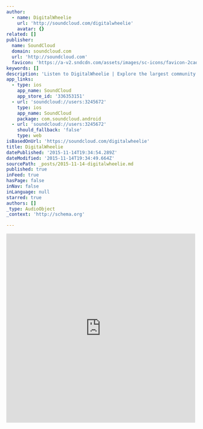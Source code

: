 ```yaml
---
author:
  - name: DigitalWheelie
    url: 'http://soundcloud.com/digitalwheelie'
    avatar: {}
related: []
publisher:
  name: SoundCloud
  domain: soundcloud.com
  url: 'http://soundcloud.com'
  favicon: 'https://a-v2.sndcdn.com/assets/images/sc-icons/favicon-2cadd14b.ico'
keywords: []
description: 'Listen to DigitalWheelie | Explore the largest community of artists, bands, podcasters and creators of music & audio.. Minneapolis. 15 Tracks. 5 Followers. Stream Tracks and Playlists from DigitalWheelie on your desktop or mobile device.'
app_links:
  - type: ios
    app_name: SoundCloud
    app_store_id: '336353151'
  - url: 'soundcloud://users:3245672'
    type: ios
    app_name: SoundCloud
    package: com.soundcloud.android
  - url: 'soundcloud://users:3245672'
    should_fallback: 'false'
    type: web
isBasedOnUrl: 'https://soundcloud.com/digitalwheelie'
title: DigitalWheelie
datePublished: '2015-11-14T19:34:54.289Z'
dateModified: '2015-11-14T19:34:49.664Z'
sourcePath: _posts/2015-11-14-digitalwheelie.md
published: true
inFeed: true
hasPage: false
inNav: false
inLanguage: null
starred: true
authors: []
_type: AudioObject
_context: 'http://schema.org'

---
```

<iframe src="https://cdn.embedly.com/widgets/media.html?src=https%3A%2F%2Fw.soundcloud.com%2Fplayer%2F%3Fvisual%3Dtrue%26url%3Dhttp%253A%252F%252Fapi.soundcloud.com%252Fusers%252F3245672%26show_artwork%3Dtrue&amp;url=https%3A%2F%2Fsoundcloud.com%2Fdigitalwheelie&amp;image=http%3A%2F%2Fi1.sndcdn.com%2Favatars-000069306260-otr44c-t500x500.jpg&amp;key=b7d04c9b404c499eba89ee7072e1c4f7&amp;type=text%2Fhtml&amp;schema=soundcloud" width="500" height="500" scrolling="no" frameborder="0" allowfullscreen="allowfullscreen" style=""></iframe>